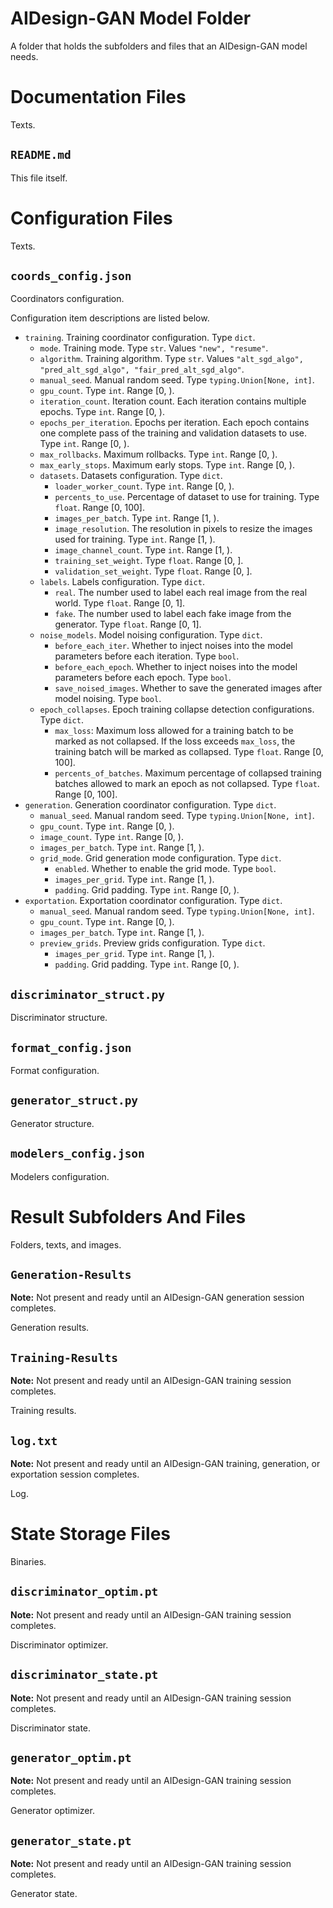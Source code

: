 <!---
Copyright 2022 Yucheng Liu. GNU GPL3 license.
GNU GPL3 license copy: https://www.gnu.org/licenses/gpl-3.0.txt
First added by username: liu-yucheng
Last updated by username: liu-yucheng
--->

# AIDesign-GAN Model Folder

A folder that holds the subfolders and files that an AIDesign-GAN model needs.

# Documentation Files

Texts.

## `README.md`

This file itself.

# Configuration Files

Texts.

## `coords_config.json`

Coordinators configuration.

Configuration item descriptions are listed below.

- `training`. Training coordinator configuration. Type `dict`.
  - `mode`. Training mode. Type `str`. Values `"new", "resume"`.
  - `algorithm`. Training algorithm. Type `str`. Values `"alt_sgd_algo", "pred_alt_sgd_algo", "fair_pred_alt_sgd_algo"`.
  - `manual_seed`. Manual random seed. Type `typing.Union[None, int]`.
  - `gpu_count`. Type `int`. Range [0, ).
  - `iteration_count`. Iteration count. Each iteration contains multiple epochs. Type `int`. Range [0, ).
  - `epochs_per_iteration`. Epochs per iteration. Each epoch contains one complete pass of the training and validation datasets to use. Type `int`. Range [0, ).
  - `max_rollbacks`. Maximum rollbacks. Type `int`. Range [0, ).
  - `max_early_stops`. Maximum early stops. Type `int`. Range [0, ).
  - `datasets`. Datasets configuration. Type `dict`.
    - `loader_worker_count`. Type `int`. Range [0, ).
    - `percents_to_use`. Percentage of dataset to use for training. Type `float`. Range [0, 100].
    - `images_per_batch`. Type `int`. Range [1, ).
    - `image_resolution`. The resolution in pixels to resize the images used for training. Type `int`. Range [1, ).
    - `image_channel_count`. Type `int`. Range [1, ).
    - `training_set_weight`. Type `float`. Range [0, ].
    - `validation_set_weight`. Type `float`. Range [0, ].
  - `labels`. Labels configuration. Type `dict`.
    - `real`. The number used to label each real image from the real world. Type `float`. Range [0, 1].
    - `fake`. The number used to label each fake image from the generator. Type `float`. Range [0, 1].
  - `noise_models`. Model noising configuration. Type `dict`.
    - `before_each_iter`. Whether to inject noises into the model parameters before each iteration. Type `bool`.
    - `before_each_epoch`. Whether to inject noises into the model parameters before each epoch. Type `bool`.
    - `save_noised_images`. Whether to save the generated images after model noising. Type `bool`.
  - `epoch_collapses`. Epoch training collapse detection configurations. Type `dict`.
    - `max_loss`: Maximum loss allowed for a training batch to be marked as not collapsed. If the loss exceeds `max_loss`, the training batch will be marked as collapsed. Type `float`. Range [0, 100].
    - `percents_of_batches`. Maximum percentage of collapsed training batches allowed to mark an epoch as not collapsed. Type `float`. Range [0, 100].
- `generation`. Generation coordinator configuration. Type `dict`.
  - `manual_seed`. Manual random seed. Type `typing.Union[None, int]`.
  - `gpu_count`. Type `int`. Range [0, ).
  - `image_count`. Type `int`. Range [0, ).
  - `images_per_batch`. Type `int`. Range [1, ).
  - `grid_mode`. Grid generation mode configuration. Type `dict`.
    - `enabled`. Whether to enable the grid mode. Type `bool`.
    - `images_per_grid`. Type `int`. Range [1, ).
    - `padding`. Grid padding. Type `int`. Range [0, ).
- `exportation`. Exportation coordinator configuration. Type `dict`.
  - `manual_seed`. Manual random seed. Type `typing.Union[None, int]`.
  - `gpu_count`. Type `int`. Range [0, ).
  - `images_per_batch`. Type `int`. Range [1, ).
  - `preview_grids`. Preview grids configuration. Type `dict`.
    - `images_per_grid`. Type `int`. Range [1, ).
    - `padding`. Grid padding. Type `int`. Range [0, ).

## `discriminator_struct.py`

Discriminator structure.

## `format_config.json`

Format configuration.

## `generator_struct.py `

Generator structure.

## `modelers_config.json`

Modelers configuration.

# Result Subfolders And Files

Folders, texts, and images.

## `Generation-Results`

**Note:** Not present and ready until an AIDesign-GAN generation session completes.

Generation results.

## `Training-Results`

**Note:** Not present and ready until an AIDesign-GAN training session completes.

Training results.

## `log.txt`

**Note:** Not present and ready until an AIDesign-GAN training, generation, or exportation session completes.

Log.

# State Storage Files

Binaries.

## `discriminator_optim.pt`

**Note:** Not present and ready until an AIDesign-GAN training session completes.

Discriminator optimizer.

## `discriminator_state.pt`

**Note:** Not present and ready until an AIDesign-GAN training session completes.

Discriminator state.

## `generator_optim.pt`

**Note:** Not present and ready until an AIDesign-GAN training session completes.

Generator optimizer.

## `generator_state.pt`

**Note:** Not present and ready until an AIDesign-GAN training session completes.

Generator state.
